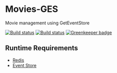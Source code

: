 Movies-GES
==========

Movie management using GetEventStore

[![Build status](https://ci.appveyor.com/api/projects/status/dhduyaccjhn4j4ii?svg=true)](https://ci.appveyor.com/project/mauricedb/movies-ges)
[![Build status](https://ci.appveyor.com/api/projects/status/dhduyaccjhn4j4ii/branch/master?svg=true)](https://ci.appveyor.com/project/mauricedb/movies-ges/branch/master) [![Greenkeeper badge](https://badges.greenkeeper.io/mauricedb/Movies-GES.svg)](https://greenkeeper.io/)

## Runtime Requirements ##
- [Redis](https://github.com/MSOpenTech/redis)
- [Event Store](https://geteventstore.com/downloads/)

